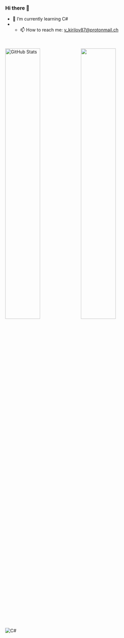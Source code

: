 ### Hi there 👋
- 🌱 I’m currently learning C#
- - 📫 How to reach me: v_kirilov87@protonmail.ch
<br>

<a href="#"><img align="center" width="47%" src="https://github-readme-stats.vercel.app/api?username=v-kirilov&show_icons=true&theme=tokyonight&include_all_commits=true&hide_border=true" alt="GitHub Stats" /></a> <a href="#"><img align="center" width="47%" src="https://github-readme-stats.vercel.app/api/top-langs/?username=v-kirilov&layout=compact&theme=tokyonight&hide_border=true" /></a>

<a href="https://docs.microsoft.com/en-us/dotnet/csharp/"><img align="left" src="https://img.shields.io/badge/C%23-239120?style=for-the-badge&logo=c-sharp&logoColor=white" alt="C#" /></a>
<br>
<br>
